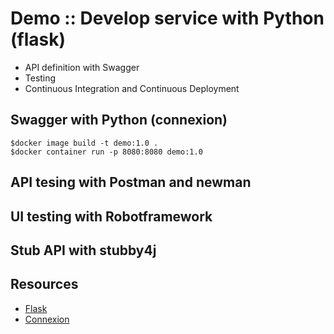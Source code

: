 # Demo :: Develop service with Python (flask)

* API definition with Swagger
* Testing 
* Continuous Integration and Continuous Deployment


## Swagger with Python (connexion)
```
$docker image build -t demo:1.0 .          
$docker container run -p 8080:8080 demo:1.0
```

## API tesing with Postman and newman

## UI testing with Robotframework

## Stub API with stubby4j

## Resources
* [Flask](http://flask.pocoo.org/)
* [Connexion](http://connexion.readthedocs.io/en/latest/quickstart.html#running-it)

